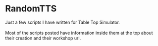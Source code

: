 # RandomTTS
Just a few scripts I have written for Table Top Simulator. <br/><br/>
Most of the scripts posted have information inside them at the top about their creation and their workshop url.
